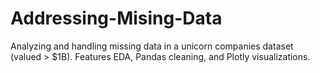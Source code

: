 # Addressing-Mising-Data
Analyzing and handling missing data in a unicorn companies dataset (valued > $1B). Features EDA, Pandas cleaning, and Plotly visualizations. 
